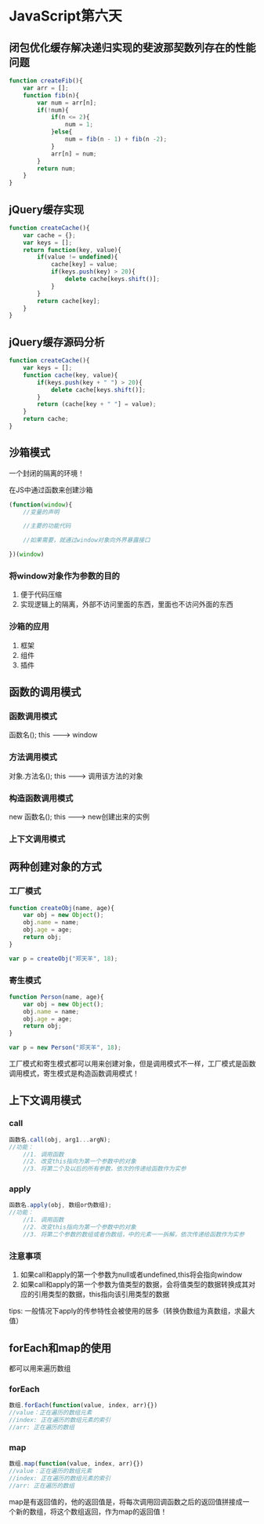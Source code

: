 # JavaScript第六天

## 闭包优化缓存解决递归实现的斐波那契数列存在的性能问题
```js
function createFib(){
    var arr = [];
    function fib(n){
        var num = arr[n];
        if(!num){
            if(n <= 2){
                num = 1;
            }else{
                num = fib(n - 1) + fib(n -2);
            }
            arr[n] = num;
        }
        return num;
    }
}
```
## jQuery缓存实现
```js
function createCache(){
    var cache = {};
    var keys = [];
    return function(key, value){
        if(value != undefined){
            cache[key] = value;
            if(keys.push(key) > 20){
                delete cache[keys.shift()];
            }
        }
        return cache[key];
    }
}
```
## jQuery缓存源码分析
```js
function createCache(){
    var keys = [];
    function cache(key, value){
        if(keys.push(key + " ") > 20){
            delete cache[keys.shift()];
        }
        return (cache[key + " "] = value);
    }
    return cache;
}
```
## 沙箱模式
一个封闭的隔离的环境！

在JS中通过函数来创建沙箱

```js
(function(window){
    //变量的声明

    //主要的功能代码

    //如果需要，就通过window对象向外界暴露接口

})(window)
```

### 将window对象作为参数的目的
1. 便于代码压缩
2. 实现逻辑上的隔离，外部不访问里面的东西，里面也不访问外面的东西

### 沙箱的应用
1. 框架
2. 组件
3. 插件

## 函数的调用模式
### 函数调用模式
函数名();
this ---> window
### 方法调用模式
对象.方法名();
this ---> 调用该方法的对象
### 构造函数调用模式
new 函数名();
this ---> new创建出来的实例

### 上下文调用模式

## 两种创建对象的方式
### 工厂模式
```js
function createObj(name, age){
    var obj = new Object();
    obj.name = name;
    obj.age = age;
    return obj;
}

var p = createObj("郑天羊", 18);
```
### 寄生模式
```js
function Person(name, age){
    var obj = new Object();
    obj.name = name;
    obj.age = age;
    return obj;
}

var p = new Person("郑天羊", 18);
```
工厂模式和寄生模式都可以用来创建对象，但是调用模式不一样，工厂模式是函数调用模式，寄生模式是构造函数调用模式！

## 上下文调用模式
### call
```js
函数名.call(obj, arg1...argN);
//功能：
    //1. 调用函数
    //2. 改变this指向为第一个参数中的对象
    //3. 将第二个及以后的所有参数，依次的传递给函数作为实参
```
### apply
```js
函数名.apply(obj, 数组or伪数组);
//功能：
    //1. 调用函数
    //2. 改变this指向为第一个参数中的对象
    //3. 将第二个参数的数组或者伪数组，中的元素一一拆解，依次传递给函数作为实参
```

### 注意事项
1. 如果call和apply的第一个参数为null或者undefined,this将会指向window
2. 如果call和apply的第一个参数为值类型的数据，会将值类型的数据转换成其对应的引用类型的数据，this指向该引用类型的数据

tips: 一般情况下apply的传参特性会被使用的居多（转换伪数组为真数组，求最大值）

## forEach和map的使用
都可以用来遍历数组
### forEach
```js
数组.forEach(function(value, index, arr){})
//value：正在遍历的数组元素
//index: 正在遍历的数组元素的索引
//arr: 正在遍历的数组
```
### map
```js
数组.map(function(value, index, arr){})
//value：正在遍历的数组元素
//index: 正在遍历的数组元素的索引
//arr: 正在遍历的数组
```
map是有返回值的，他的返回值是，将每次调用回调函数之后的返回值拼接成一个新的数组，将这个数组返回，作为map的返回值！
